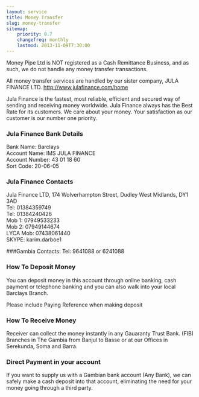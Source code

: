 ```yaml
---
layout: service
title: Money Transfer
slug: money-transfer
sitemap:
    priority: 0.7
    changefreq: monthly
    lastmod: 2013-11-09T7:30:00
---
```

Money Pipe Ltd is NOT registered as a Cash Remittance Business, and as such, we do not handle any money transfer transactions.

All money transfer services are handled by our sister company, JULA FINANCE LTD. http://www.julafinance.com/home

Jula Finance is the fastest, most reliable, efficient and secured way of sending and receiving money worldwide. Jula Finance always has the Best Rate for its customers. We care about your money. Your satisfaction as our customer is our number one priority.

### Jula Finance Bank Details

Bank Name: Barclays  
Account Name: IMS JULA FINANCE  
Account Number: 43 01 18 60  
Sort Code: 20-06-05  

### Jula Finance Contacts

Jula Finance LTD, 174 Wolverhampton Street, Dudley West Midlands, DY1 3AD  
Tel: 01384359749  
Tel: 01384240426  
Mob 1: 07949533233  
Mob 2: 07949144674  
LYCA Mob: 07438061440  
SKYPE: karim.darboe1  

###Gambia Contacts:
Tel: 9641088  or  6241088

### How To Deposit Money

You can deposit money in this account through online banking, cash payment or telephone banking and you can also walk into your local Barclays Branch.

Please include Paying Reference when making deposit

### How To Receive Money

Receiver can collect the money instantly in any Gauaranty Trust Bank. (FIB) Branches in The Gambia from Banjul to Basse or at our Offices in Serekunda, Soma and Barra.

### Direct Payment in your account

If you want to supply us with a Gambian bank account (Any Bank), we can safely make a cash deposit into that account, eliminating the need for your money going through a third party.